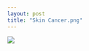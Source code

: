 ```yaml
---
layout: post
title: "Skin Cancer.png"
---
```

<img id="img" src=" {{ site.baseurl}}/images/2-07-20-20-Skin-Cancer.png"/>